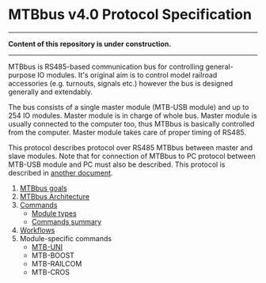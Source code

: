 MTBbus v4.0 Protocol Specification
==================================

---

**Content of this repository is under construction.**

---

MTBbus is RS485-based communication bus for controlling general-purpose IO
modules. It's original aim is to control model railroad accessories (e.g.
turnouts, signals etc.) however the bus is designed generally and extendably.

The bus consists of a single master module (MTB-USB module) and up to 254
IO modules. Master module is in charge of whole bus. Master module is usually
connected to the computer too, thus MTBbus is basically controlled from the
computer. Master module takes care of proper timing of RS485.

This protocol describes protocol over RS485 MTBbus between master and slave
modules. Note that for connection of MTBbus to PC protocol between MTB-USB
module and PC must also be described. This protocol is described in [another
document](pc).

1. [MTBbus goals](goals.md)
2. [MTBbus Architecture](architecture.md)
3. [Commands](commands.md)
   - [Module types](module-types.md)
   - [Commands summary](commands-summary.md)
4. [Workflows](workflows.md)
5. Module-specific commands
   - [MTB-UNI](modules/uni.md)
   - MTB-BOOST
   - MTB-RAILCOM
   - MTB-CROS

